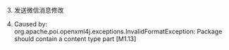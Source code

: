 


3. 发送微信消息修改

4. Caused by: org.apache.poi.openxml4j.exceptions.InvalidFormatException: Package should contain a content type part [M1.13]







	